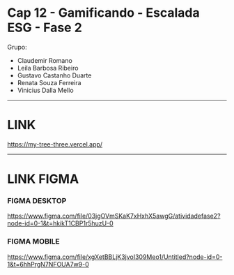# Cap 12 - Gamificando - Escalada ESG - Fase 2

Grupo: 
- Claudemir Romano
- Leila Barbosa Ribeiro
- Gustavo Castanho Duarte
- Renata Souza Ferreira
- Vinicius Dalla Mello

---

# LINK

https://my-tree-three.vercel.app/

---

# LINK FIGMA

### FIGMA DESKTOP

https://www.figma.com/file/03jgOVmSKaK7xHxhX5awgG/atividadefase2?node-id=0-1&t=hkikT1CBP1r5huzU-0

### FIGMA MOBILE

https://www.figma.com/file/xgXetBBLjK3jvoI309Meo1/Untitled?node-id=0-1&t=6hhPrgN7NFOUA7w9-0
